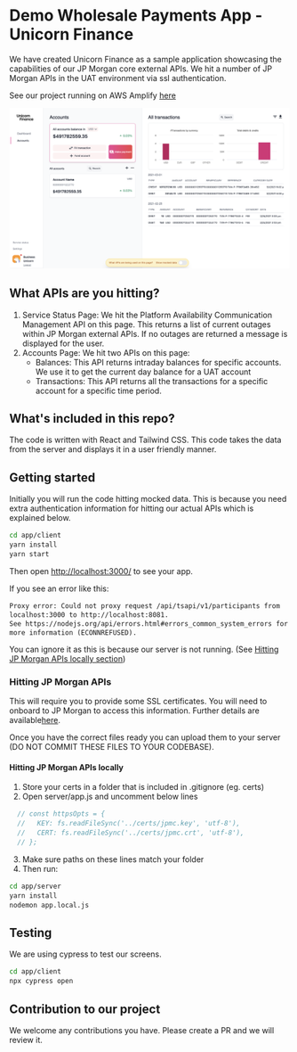 # Demo Wholesale Payments App - Unicorn Finance

We have created Unicorn Finance as a sample application showcasing the
capabilities of our JP Morgan core external APIs. We hit a number of JP Morgan
APIs in the UAT environment via ssl authentication.

See our project running on AWS Amplify
[here](https://www.unicorn-finance-dev.com/)

![Screenshot of Unicorn Finance](unicorn-finance-account.png 'Screenshot of Unicorn Finance')

## What APIs are you hitting?

1. Service Status Page: We hit the Platform Availability Communication
   Management API on this page. This returns a list of current outages within JP
   Morgan external APIs. If no outages are returned a message is displayed for
   the user.
2. Accounts Page: We hit two APIs on this page:
   - Balances: This API returns intraday balances for specific accounts. We use
     it to get the current day balance for a UAT account
   - Transactions: This API returns all the transactions for a specific account
     for a specific time period.

## What's included in this repo?

The code is written with React and Tailwind CSS. 
This code takes the data from the server and displays it in a user friendly manner.

## Getting started

Initially you will run the code hitting mocked data. 
This is because you need extra authentication information for hitting our actual APIs which is explained below.

```sh
cd app/client
yarn install
yarn start
```
Then open [http://localhost:3000/](http://localhost:3000/) to see your app.<br>

If you see an error like this:
```
Proxy error: Could not proxy request /api/tsapi/v1/participants from localhost:3000 to http://localhost:8081.
See https://nodejs.org/api/errors.html#errors_common_system_errors for more information (ECONNREFUSED).
```

You can ignore it as this is because our server is not running. (See [Hitting JP Morgan APIs locally section](#hitting-jp-morgan-apis-locally))

### Hitting JP Morgan APIs

This will require you to provide some SSL certificates. 
You will need to onboard to JP Morgan to access this information. Further details are available[here](http://developer.jpmorgan.com/).

Once you have the correct files ready you can upload them to your server (DO NOT COMMIT THESE FILES TO YOUR CODEBASE).

#### Hitting JP Morgan APIs locally

1. Store your certs in a folder that is included in .gitignore (eg. certs)
2. Open server/app.js and uncomment below lines
```js
  // const httpsOpts = {
  //   KEY: fs.readFileSync('../certs/jpmc.key', 'utf-8'),
  //   CERT: fs.readFileSync('../certs/jpmc.crt', 'utf-8'),
  // };
```
3. Make sure paths on these lines match your folder
3. Then run:

```sh
cd app/server
yarn install
nodemon app.local.js
```

## Testing

We are using cypress to test our screens. 
```sh
cd app/client
npx cypress open
```

## Contribution to our project

We welcome any contributions you have. Please create a PR and we will review it.
